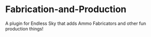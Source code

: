 # Fabrication-and-Production
A plugin for Endless Sky that adds Ammo Fabricators and other fun production things!
